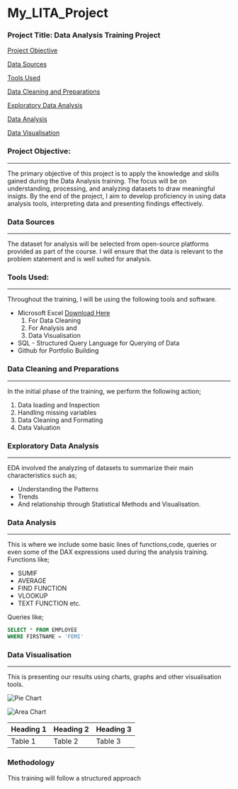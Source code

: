 # My_LITA_Project

### Project Title: Data Analysis Training Project

[Project Objective](#project-overview)

[Data Sources](#data-sources)

[Tools Used](#tools-used)

[Data Cleaning and Preparations](#data-cleaning-and-preparations)

[Exploratory Data Analysis](#exploratory-data-analysis)

[Data Analysis](#data-analysis)

[Data Visualisation](#data-analysis)

### Project Objective: 
---
The primary objective of this project is to apply the knowledge and skills gained during the Data Analysis training. The focus will be on understanding, processing, and analyzing datasets to draw meaningful insigts. By the end of the project, I aim to develop proficiency in using data analysis tools, interpreting data and presenting findings effectively.

### Data Sources
---
The dataset for analysis will be selected from open-source platforms provided as part of the course. I will ensure that the data is relevant to the problem statement and is well suited for analysis.

### Tools Used:
---
Throughout the training, I will be using the following tools and software.

- Microsoft Excel [Download Here](https://www.microsoft.com)
    1. For Data Cleaning
    2. For Analysis and
    3. Data Visualisation
- SQL - Structured Query Language for Querying of Data
- Github for Portfolio Building

### Data Cleaning and Preparations
---
In the initial phase of the training, we perform the following action;
1. Data loading and Inspection
2. Handling missing variables
3. Data Cleaning and Formating
4. Data Valuation

### Exploratory Data Analysis
---
EDA involved the analyzing of datasets to summarize their main characteristics such as;
 - Understanding the Patterns
 - Trends
 - And relationship through Statistical Methods and Visualisation.

### Data Analysis
---
This is where we include some basic lines of functions,code, queries or even some of the DAX expressions used during the analysis training.
Functions like;
- SUMIF
- AVERAGE
- FIND FUNCTION
- VLOOKUP
- TEXT FUNCTION etc.

Queries like;
```SQL
SELECT * FROM EMPLOYEE
WHERE FIRSTNAME = 'FEMI'
```
### Data Visualisation
---
This is presenting our results using charts, graphs and other visualisation tools.

![Pie Chart](https://github.com/user-attachments/assets/dc9374d5-2813-41ed-81c2-58f6fc0d2883)


![Area Chart](https://github.com/user-attachments/assets/12824fd2-145d-41fb-b558-7cbea7f33cd9)



|Heading 1|Heading 2|Heading 3|
|---------|---------|---------|
|Table 1|Table 2|Table 3|

### Methodology
This training will follow a structured approach

